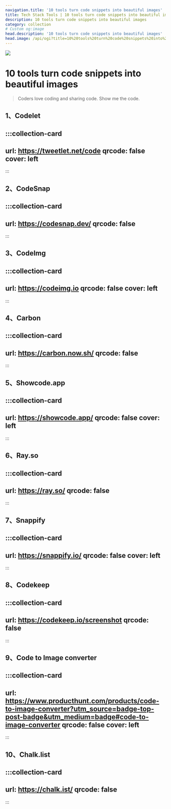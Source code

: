 ```yaml
---
navigation.title: '10 tools turn code snippets into beautiful images'
title: Tech Stack Tools | 10 tools turn code snippets into beautiful images
description: 10 tools turn code snippets into beautiful images
category: collection
# Custom og:image
head.description: '10 tools turn code snippets into beautiful images'
head.image: /api/ogi?title=10%20tools%20turn%20code%20snippets%20into%20beautiful%20images&issue=1
---
```


![](/api/ogi?title=10%20tools%20turn%20code%20snippets%20into%20beautiful%20images&issue=1)

# 10 tools turn code snippets into beautiful images

> Coders love coding and sharing code. Show me the code.

## 1、Codelet

:::collection-card
---
url: https://tweetlet.net/code
qrcode: false
cover: left
---
:::

## 2、CodeSnap

:::collection-card
---
url: https://codesnap.dev/
qrcode: false
---
:::

## 3、CodeImg

:::collection-card
---
url: https://codeimg.io
qrcode: false
cover: left
---
:::

## 4、Carbon

:::collection-card
---
url: https://carbon.now.sh/
qrcode: false
---
:::

## 5、Showcode.app

:::collection-card
---
url: https://showcode.app/
qrcode: false
cover: left
---
:::

## 6、Ray.so

:::collection-card
---
url: https://ray.so/
qrcode: false
---
:::

## 7、Snappify

:::collection-card
---
url: https://snappify.io/
qrcode: false
cover: left
---
:::

## 8、Codekeep

:::collection-card
---
url: https://codekeep.io/screenshot
qrcode: false
---
:::

## 9、Code to Image converter

:::collection-card
---
url: https://www.producthunt.com/products/code-to-image-converter?utm_source=badge-top-post-badge&utm_medium=badge#code-to-image-converter
qrcode: false
cover: left
---
:::

## 10、Chalk.list

:::collection-card
---
url: https://chalk.ist/
qrcode: false
---
:::
